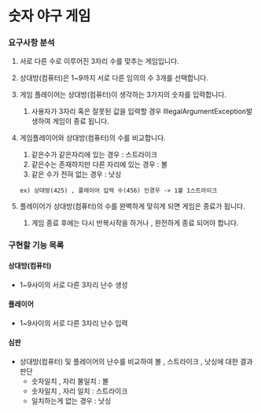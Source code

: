 # 숫자 야구 게임

### 요구사항 분석

1. 서로 다른 수로 이루어진 3자리 수를 맞추는 게임입니다.

2. 상대방(컴퓨터)은 1~9까지 서로 다른 임의의 수 3개를 선택합니다.

3. 게임 플레이어는 상대방(컴퓨터)이 생각하는 3가지의 숫자를 입력합니다.

   1. 사용자가 3자리 혹은 잘못된 값을 입력할 경우 IllegalArgumentException발생하여 게임이 종료 됩니다.

4. 게임플레이어와 상대방(컴퓨터)의 수를 비교합니다.

   1. 같은수가 같은자리에 있는 경우 : 스트라이크
   2. 같은수는 존재하지만 다른 자리에 있는 경우 : 볼
   3. 같은 수가 전혀 없는 경우 : 낫싱

   ```
   ex) 상대방(425) , 플레이어 입력 수(456) 인경우 -> 1볼 1스트라이크
   ```

5. 플레이어가 상대방(컴퓨터)의 수를 완벽하게 맞히게 되면 게임은 종료가 됩니다.

   1.  게임 종료 후에는 다시 반복시작을 하거나 , 완전하게 종료 되어야 합니다.



### 구현할 기능 목록

#### 상대방(컴퓨터)

- 1~9사이의 서로 다른 3자리 난수 생성

#### 플레이어

- 1~9사이의 서로 다른 3자리 난수 입력

#### 심판

- 상대방(컴퓨터) 및 플레이어의 난수를 비교하여 볼 , 스트라이크 , 낫싱에 대한 결과 판단
  - 숫자일치 , 자리 불일치  : 볼
  - 숫자일치 , 자리 일치 : 스트라이크
  - 일치하는게 없는 경우 : 낫싱

